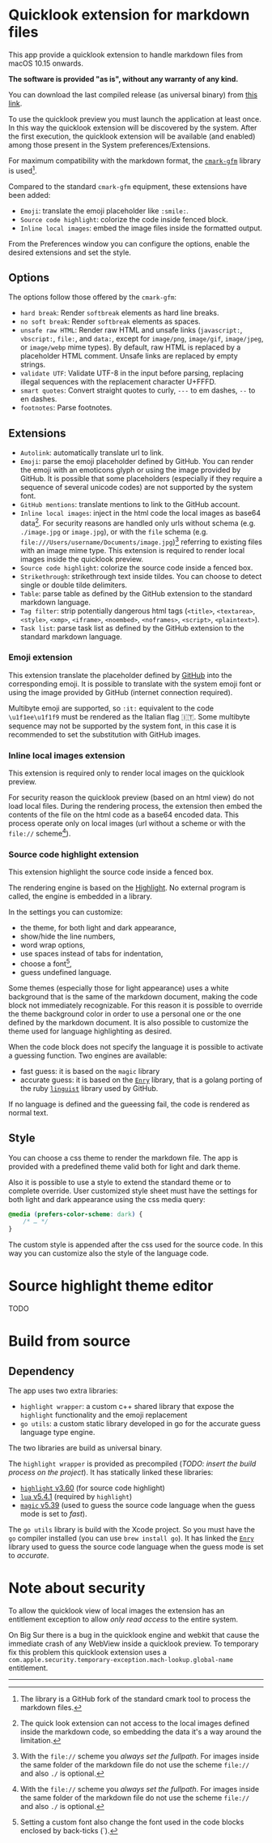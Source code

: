 #  Quicklook extension for markdown files

This app provide a quicklook extension to handle markdown files from macOS 10.15 onwards.

**The software is provided "as is", without any warranty of any kind.**

You can download the last compiled release (as universal binary) from [this link](https://github.com/sbarex/QLMarkdown/releases). 

To use the quicklook preview you must launch the application at least once. In this way the quicklook extension will be discovered by the system. 
After the first execution, the quicklook extension will be available (and enabled) among those present in the System preferences/Extensions.

For maximum compatibility with the markdown format, the [`cmark-gfm`](https://github.com/github/cmark-gfm) library is used[^footnote]. 

Compared to the standard `cmark-gfm` equipment, these extensions have been added:
- `Emoji`: translate the emoji placeholder like ```:smile:```.
- `Source code highlight`: colorize the code inside fenced block.
- `Inline local images`: embed the image files inside the formatted output.

From the Preferences window you can configure the options, enable the desired extensions and set the style.

## Options
The options follow those offered by the `cmark-gfm`:
- `hard break`: Render `softbreak` elements as hard line breaks.
- `no soft break`: Render `softbreak` elements as spaces.
- `unsafe raw HTML`: Render raw HTML and unsafe links (`javascript:`, `vbscript:`,  `file:`, and `data:`, except for `image/png`, `image/gif`,  `image/jpeg`, or `image/webp` mime types).  By default, raw HTML is replaced by a placeholder HTML comment. Unsafe links are replaced by empty strings.
- `validate UTF`: Validate UTF-8 in the input before parsing, replacing illegal sequences with the replacement character U+FFFD.
- `smart quotes`: Convert straight quotes to curly, ```---``` to em dashes, ```--``` to en dashes.
- `footnotes`: Parse footnotes.

## Extensions
- `Autolink`: automatically translate url to link.
- `Emoji`: parse the emoji placeholder defined by GitHub. You can render the emoji with an emoticons glyph or using the image provided by GitHub. It is possible that some placeholders (especially if they require a sequence of several unicode codes) are not supported by the system font.
- `GitHub mentions`: translate mentions to link to the GitHub account.
- `Inline local images`: inject in the html code the local images as base64 data[^footnote_inlineimages]. For security reasons are handled only urls without schema (e.g. `./image.jpg` or `image.jpg`), or with the `file` schema (e.g.  `file:///Users/username/Documents/image.jpg`)[^footnote_file_scheme] referring to existing files with an image mime type. This extension is required to render local images inside the quicklook preview.
- `Source code highlight`: colorize the source code inside a fenced box. 
- `Strikethrough`: strikethrough text inside tildes. You can choose to detect single or double tilde delimiters.
- `Table`: parse table as defined by the GitHub extension to the standard markdown language.
- `Tag filter`: strip potentially dangerous html tags (`<title>`,   `<textarea>`, `<style>`,  `<xmp>`, `<iframe>`, `<noembed>`, `<noframes>`, `<script>`, `<plaintext>`).
- `Task list`: parse task list as defined by the GitHub extension to the standard markdown language.

### Emoji extension
This extension translate the placeholder defined by [GitHub](https://api.github.com/emojis) into the corresponding emoji. 
It is possible to translate with the system emoji font or using the image provided by GitHub (internet connection required). 

Multibyte emoji are supported, so `:it:` equivalent to the code `\u1f1ee\u1f1f9` must be rendered as the Italian flag :it:. Some multibyte sequence may not be supported by the system font, in this case it is recommended to set the substitution with GitHub images.

### Inline local images extension
This extension is required only to render local images on the quicklook preview.

For security reason the quicklook preview (based on an html view) do not load local files. During the rendering process, the extension then embed the contents of the file on the html code as a base64 encoded data. This process operate only on local images (url without a scheme or with the `file://` scheme[^footnote_file_scheme]).

### Source code highlight extension
This extension highlight the source code inside a fenced box.

The rendering engine is based on the [Highlight](http://www.andre-simon.de/doku/highlight/en/highlight.php). No external program is called, the engine is embedded in a library.

In the settings you can customize:

- the theme, for both light and dark appearance,
- show/hide the line numbers,
- word wrap options,
- use spaces instead of tabs for indentation,
- choose a font[^footnote_font],
- guess undefined language.

Some themes (especially those for light appearance) uses a white background that is the same of the markdown document, making the code block not immediately recognizable. For this reason it is possible to override the theme background color in order to use a personal one or the one defined by the markdown document. It is also possible to customize the theme used for language highlighting as desired. 

When the code block does not specify the language it is possible to activate a guessing function. Two engines are available:

- fast guess: it is based on the `magic` library
- accurate guess: it is based on the [`Enry`](https://github.com/go-enry/go-enry) library, that is a golang porting of the ruby [`linguist`](https://github.com/github/linguist/) library used by GitHub.

If no language is defined and the gueessing fail, the code is rendered as normal text.

## Style
You can choose a css theme to render the markdown file. The app is provided with a predefined theme valid both for light and dark theme. 

Also it is possible to use a style to extend the standard theme or to complete override. 
User customized style sheet must have the settings for both light and dark appearance using the css media query:

```css
@media (prefers-color-scheme: dark) { 
    /* … */ 
}
``` 
The custom style is appended after the css used for the source code. In this way you can customize also the style of the language code. 


# Source highlight theme editor

TODO

# Build from source

## Dependency

The app uses two extra libraries:

- `highlight wrapper`: a custom c++ shared library that expose the `highlight` functionality and the emoji replacement
- `go utils`: a custom static library developed in go for the accurate guess language type engine.

The two libraries are build as universal binary.

The `highlight wrapper` is provided as precompiled (*TODO: insert the build process on the project*). It has statically linked these libraries:
- [`highlight` v3.60](http://www.andre-simon.de/doku/highlight/en/highlight.php) (for source code highlight)
- [`lua` v5.4.1](https://www.lua.org/) (required by `highlight`)
- [`magic` v5.39](https://www.darwinsys.com/file/)  (used to guess the source code language when the guess mode is set to _fast_).

The `go utils` library is build with the Xcode project. So you must have the `go` compiler installed (you can use `brew install go`). It has linked the [`Enry`](https://github.com/go-enry/go-enry) library used to guess the source code language when the guess mode is set to _accurate_.

# Note about security
To allow the quicklook view of local images the extension has an entitlement exception to allow *only read access* to the entire system. 

On Big Sur there is a bug in the quicklook engine and webkit that cause the immediate crash of any WebView inside a quicklook preview. To temporary fix this problem this quicklook extension uses a `com.apple.security.temporary-exception.mach-lookup.global-name` entitlement. 

---

[^footnote]: The library is a GitHub fork of the standard cmark tool to process the markdown files.
[^footnote_inlineimages]: The quick look extension can not access to the local images defined inside the markdown code, so embedding the data it's a way around the limitation. 
[^footnote_file_scheme]: With the `file://` scheme you *always set the fullpath*. For images inside the same folder of the markdown file do not use the scheme  `file://` and also `./` is optional.
[^footnote_font]: Setting a custom font also change the font used in the code blocks enclosed by back-ticks (\`).
